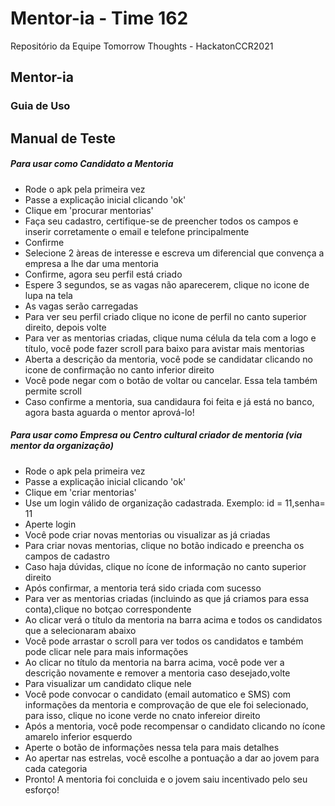 # Mentor-ia - Time 162
Repositório da Equipe Tomorrow Thoughts - HackatonCCR2021

 <h2>Mentor-ia</h2>
	
 <h3>Guia de Uso </h3>

<h2>Manual de Teste</h2>
<h5>Para usar como Candidato a Mentoria</h5>
<ul>	
	<li>Rode o apk pela primeira vez</li>
	<li>Passe a explicação inicial clicando 'ok'</li>
	<li>Clique em 'procurar mentorias'</li>
	<li>Faça seu cadastro, certifique-se de preencher todos os campos e inserir corretamente o email e telefone principalmente</li>
	<li>Confirme</li>
	<li>Selecione 2 àreas de interesse e escreva um diferencial que convença a empresa a lhe dar uma mentoria</li>
	<li>Confirme, agora seu perfil está criado</li>
	<li>Espere 3 segundos, se as vagas não aparecerem, clique no icone de lupa na tela</li>
	<li>As vagas serão carregadas</li>
	<li>Para ver seu perfil criado clique no icone de perfil no canto superior direito, depois volte</li>
	<li>Para ver as mentorias criadas, clique numa célula da tela com a logo e título, você pode fazer scroll para baixo para avistar mais mentorias</li>
	<li>Aberta a descrição da mentoria, você pode se candidatar clicando no icone de confirmação no canto inferior direito</li>
	<li>Você pode negar com o botão de voltar ou cancelar. Essa tela também permite scroll</li>
	<li>Caso confirme a mentoria, sua candidaura foi feita e já está no banco, agora basta aguarda o mentor aprová-lo!</li>
</ul>

<h5>Para usar como Empresa ou Centro cultural criador de mentoria (via mentor da organização)</h5>
<ul>	
	<li>Rode o apk pela primeira vez</li>
	<li>Passe a explicação inicial clicando 'ok'</li>
	<li>Clique em 'criar mentorias'</li>
	<li>Use um login válido de organização cadastrada. Exemplo: id = 11,senha= 11</li>
	<li>Aperte login</li>
	<li>Você pode criar novas mentorias ou visualizar as já criadas</li>
	<li>Para criar novas mentorias, clique no botão indicado e preencha os campos de cadastro</li>
	<li>Caso haja dúvidas, clique no ícone de informação no canto superior direito</li>
	<li>Após confirmar, a mentoria terá sido criada com sucesso</li>
	<li>Para ver as mentorias criadas (incluindo as que já criamos para essa conta),clique no botçao correspondente</li>
	<li>Ao clicar verá o título da mentoria na barra acima e todos os candidatos que a selecionaram abaixo</li>
	<li>Você pode arrastar o scroll para ver todos os candidatos e também pode clicar nele para mais informações</li>
	<li>Ao clicar no título da mentoria na barra acima, você pode ver a descrição novamente e remover a mentoria caso desejado,volte</li>
	<li>Para visualizar um candidato clique nele</li>
	<li>Você pode convocar o candidato (email automatico e SMS) com informações da mentoria e comprovação de que ele foi selecionado, para isso, clique no icone verde no cnato infereior direito</li>
	<li>Após a mentoria, você pode recompensar o candidato clicando no ícone amarelo inferior esquerdo</li>
	<li>Aperte o botão de informações nessa tela para mais detalhes</li>
	<li>Ao apertar nas estrelas, você escolhe a pontuação a dar ao jovem para cada categoria</li>
	<li>Pronto! A mentoria foi concluida e o jovem saiu incentivado pelo seu esforço!</li>
</ul>



